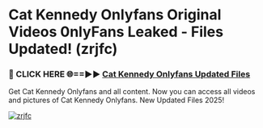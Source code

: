 # Cat Kennedy Onlyfans Original Videos 0nlyFans Leaked - Files Updated! (zrjfc)

<h3>🔴 CLICK HERE 🌐==►► <a href="https://tinyurl.com/2wckxsce" rel="nofollow">Cat Kennedy Onlyfans Updated Files</a></h3>

Get Cat Kennedy Onlyfans and all content. Now you can access all videos and pictures of Cat Kennedy Onlyfans. New Updated Files 2025!

[![zrjfc](https://i.imgur.com/AFduVYN.gif)](https://tinyurl.com/2wckxsce)
